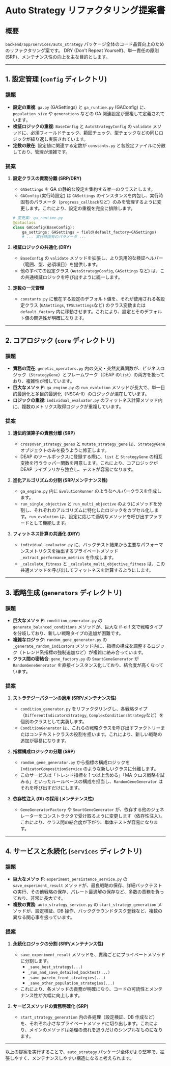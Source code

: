 # Auto Strategy リファクタリング提案書

## 概要

`backend/app/services/auto_strategy` パッケージ全体のコード品質向上のためのリファクタリング案です。
DRY (Don't Repeat Yourself)、単一責任の原則 (SRP)、メンテナンス性の向上を主な目的とします。

---

## 1. 設定管理 (`config` ディレクトリ)

### 課題

- **設定の重複**: `ga.py` (GASettings) と `ga_runtime.py` (GAConfig) に、`population_size` や `generations` などの GA 関連設定が重複して定義されています。
- **検証ロジックの重複**: `BaseConfig` と `AutoStrategyConfig` の `validate` メソッドに、必須フィールドチェック、範囲チェック、型チェックなどの同じロジックが繰り返し実装されています。
- **定数の散在**: 設定値に関連する定数が `constants.py` と各設定ファイルに分散しており、管理が煩雑です。

### 提案

1. **設定クラスの責務分離 (SRP/DRY)**

   - `GASettings` を GA の静的な設定を集約する唯一のクラスとします。
   - `GAConfig` (実行時設定) は `GASettings` のインスタンスを内包し、実行時固有のパラメータ（`progress_callback`など）のみを管理するように変更します。これにより、設定の重複を完全に排除します。

   ```python
   # 変更案: ga_runtime.py
   @dataclass
   class GAConfig(BaseConfig):
       ga_settings: GASettings = field(default_factory=GASettings)
       # ... 実行時固有のパラメータ ...
   ```

2. **検証ロジックの共通化 (DRY)**

   - `BaseConfig` の `validate` メソッドを拡張し、より汎用的な検証ヘルパー（範囲、型、必須項目）を提供します。
   - 他のすべての設定クラス (`AutoStrategyConfig`, `GASettings` など) は、この共通検証ロジックを呼び出すように統一します。

3. **定数の一元管理**
   - `constants.py` に散在する設定のデフォルト値を、それが使用される各設定クラス (`GASettings`, `TPSLSettings`など) のクラス変数または `default_factory` 内に移動させます。これにより、設定とそのデフォルト値の関連性が明確になります。

---

## 2. コアロジック (`core` ディレクトリ)

### 課題

- **責務の混在**: `genetic_operators.py` 内の交叉・突然変異関数が、ビジネスロジック（`StrategyGene`）とフレームワーク（DEAP の`list`）の両方を扱っており、複雑性が増しています。
- **巨大なメソッド**: `ga_engine.py` の `run_evolution` メソッドが長大で、単一目的最適化と多目的最適化（NSGA-II）のロジックが混在しています。
- **ロジックの重複**: `individual_evaluator.py` のフィットネス計算メソッド内に、複数のメトリクス取得ロジックが重複しています。

### 提案

1. **遺伝的演算子の責務分離 (SRP)**

   - `crossover_strategy_genes` と `mutate_strategy_gene` は、`StrategyGene` オブジェクトのみを扱うように修正します。
   - DEAP のツールボックスに登録する際に、`list` と `StrategyGene` の相互変換を行うラッパー関数を用意します。これにより、コアロジックが DEAP ライブラリから独立し、テストが容易になります。

2. **進化アルゴリズムの分割 (SRP/メンテナンス性)**

   - `ga_engine.py` 内に `EvolutionRunner` のようなヘルパークラスを作成します。
   - `run_single_objective` と `run_multi_objective` のようにメソッドを分割し、それぞれのアルゴリズムに特化したロジックをカプセル化します。`run_evolution` は、設定に応じて適切なメソッドを呼び出すファサードとして機能します。

3. **フィットネス計算の共通化 (DRY)**
   - `individual_evaluator.py` に、バックテスト結果から主要なパフォーマンスメトリクスを抽出するプライベートメソッド `_extract_performance_metrics` を作成します。
   - `_calculate_fitness` と `_calculate_multi_objective_fitness` は、この共通メソッドを呼び出してフィットネスを計算するようにします。

---

## 3. 戦略生成 (`generators` ディレクトリ)

### 課題

- **巨大なメソッド**: `condition_generator.py` の `generate_balanced_conditions` メソッドが、巨大な if-elif 文で戦略タイプを分岐しており、新しい戦略タイプの追加が困難です。
- **複雑なロジック**: `random_gene_generator.py` の `_generate_random_indicators` メソッド内に、指標の構成を調整するロジック（トレンド系指標の強制追加など）が複雑に絡み合っています。
- **クラス間の密結合**: `gene_factory.py` の `SmartGeneGenerator` が `RandomGeneGenerator` を直接インスタンス化しており、結合度が高くなっています。

### 提案

1. **ストラテジーパターンの適用 (SRP/メンテナンス性)**

   - `condition_generator.py` をリファクタリングし、各戦略タイプ（`DifferentIndicatorsStrategy`, `ComplexConditionsStrategy`など）を個別のクラスとして実装します。
   - `ConditionGenerator` は、これらの戦略クラスを呼び出すファクトリーまたはコンテキストクラスの役割を担います。これにより、新しい戦略の追加が容易になります。

2. **指標構成ロジックの分離 (SRP)**

   - `random_gene_generator.py` から指標の構成ロジックを `IndicatorCompositionService` のような新しいクラスに分離します。
   - このサービスは「トレンド指標を 1 つ以上含める」「MA クロス戦略を試みる」といったルールベースの構成を担当し、`RandomGeneGenerator` はそれを呼び出すだけにします。

3. **依存性注入 (DI) の採用 (メンテナンス性)**
   - `GeneGeneratorFactory` や `SmartGeneGenerator` が、依存する他のジェネレーターをコンストラクタで受け取るように変更します（依存性注入）。これにより、クラス間の結合度が下がり、単体テストが容易になります。

---

## 4. サービスと永続化 (`services` ディレクトリ)

### 課題

- **巨大なメソッド**: `experiment_persistence_service.py` の `save_experiment_result` メソッドが、最良戦略の保存、詳細バックテストの実行、その他戦略の保存、パレート最適解の保存など、多数の責務を負っており、非常に長大です。
- **複数の責務**: `auto_strategy_service.py` の `start_strategy_generation` メソッドが、設定検証、DB 操作、バックグラウンドタスク登録など、複数の異なる関心事を扱っています。

### 提案

1. **永続化ロジックの分割 (SRP/メンテナンス性)**

   - `save_experiment_result` メソッドを、責務ごとにプライベートメソッドに分割します。
     - `_save_best_strategy(...)`
     - `_run_and_save_detailed_backtest(...)`
     - `_save_pareto_front_strategies(...)`
     - `_save_other_population_strategies(...)`
   - これにより、各メソッドの責務が明確になり、コードの可読性とメンテナンス性が大幅に向上します。

2. **サービスメソッドの責務明確化 (SRP)**
   - `start_strategy_generation` 内の各処理（設定検証、DB 作成など）を、それぞれ小さなプライベートメソッドに切り出します。これにより、メインのメソッドは処理の流れを追うだけのシンプルなものになります。

---

以上の提案を実行することで、`auto_strategy` パッケージ全体がより堅牢で、拡張しやすく、メンテナンスしやすい構造になると考えられます。
